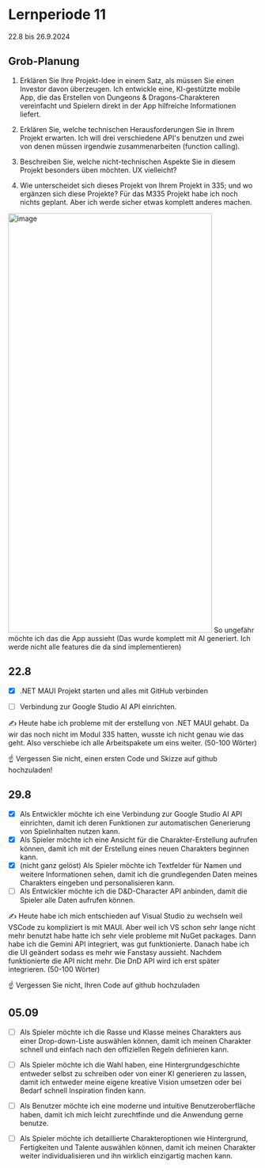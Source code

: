 # Lernperiode 11

22.8 bis 26.9.2024

## Grob-Planung

1. Erklären Sie Ihre Projekt-Idee in einem Satz, als müssen Sie einen Investor davon überzeugen.
Ich entwickle eine, KI-gestützte mobile App, die das Erstellen von Dungeons & Dragons-Charakteren vereinfacht und Spielern direkt in der App hilfreiche Informationen liefert.

3. Erklären Sie, welche technischen Herausforderungen Sie in Ihrem Projekt erwarten.
Ich will drei verschiedene API's benutzen und zwei von denen müssen irgendwie zusammenarbeiten (function calling).

3. Beschreiben Sie, welche nicht-technischen Aspekte Sie in diesem Projekt besonders üben möchten.
   UX vielleicht? 
4. Wie unterscheidet sich dieses Projekt von Ihrem Projekt in 335; und wo ergänzen sich diese Projekte?
   Für das M335 Projekt habe ich noch nichts geplant. Aber ich werde sicher etwas komplett anderes machen.


<img width="412" height="848" alt="image" src="https://github.com/user-attachments/assets/077f5d9a-04c8-4d64-bb97-efde9193f295" />
So ungefähr möchte ich das die App aussieht (Das wurde komplett mit AI generiert. Ich werde nicht alle features die da sind implementieren) 


## 22.8

- [x] .NET MAUI Projekt starten und alles mit GitHub verbinden
- [ ] Verbindung zur Google Studio AI API einrichten.


✍️ Heute habe ich probleme mit der erstellung von .NET MAUI gehabt. Da wir das noch nicht im Modul 335 hatten, wusste ich nicht genau wie das geht. Also verschiebe ich alle Arbeitspakete um eins weiter. (50-100 Wörter)

☝️ Vergessen Sie nicht, einen ersten Code und Skizze auf github hochzuladen!

## 29.8

- [x] Als Entwickler möchte ich eine Verbindung zur Google Studio AI API einrichten, damit ich deren Funktionen zur automatischen Generierung von Spielinhalten nutzen kann.
- [x] Als Spieler möchte ich eine Ansicht für die Charakter-Erstellung aufrufen können, damit ich mit der Erstellung eines neuen Charakters beginnen kann.
- [x] (nicht ganz gelöst) Als Spieler möchte ich Textfelder für Namen und weitere Informationen sehen, damit ich die grundlegenden Daten meines Charakters eingeben und personalisieren kann.
- [ ] Als Entwickler möchte ich die D&D-Character API anbinden, damit die Spieler alle Daten aufrufen können.

✍️ Heute habe ich mich entschieden auf Visual Studio zu wechseln weil VSCode zu kompliziert is mit MAUI. Aber weil ich VS schon sehr lange nicht mehr benutzt habe hatte ich sehr viele probleme mit NuGet packages. Dann habe ich die Gemini API integriert, was gut funktionierte. Danach habe ich die UI geändert sodass es mehr wie Fanstasy aussieht. Nachdem funktionierte die API nicht mehr. Die DnD API wird ich erst später integrieren. (50-100 Wörter)

☝️ Vergessen Sie nicht, Ihren Code auf github hochzuladen


## 05.09

- [ ] Als Spieler möchte ich die Rasse und Klasse meines Charakters aus einer Drop-down-Liste auswählen können, damit ich meinen Charakter schnell und einfach nach den offiziellen Regeln definieren kann.
- [ ] Als Spieler möchte ich die Wahl haben, eine Hintergrundgeschichte entweder selbst zu schreiben oder von einer KI generieren zu lassen, damit ich entweder meine eigene kreative Vision umsetzen oder bei Bedarf schnell Inspiration finden kann.
- [ ] Als Benutzer möchte ich eine moderne und intuitive Benutzeroberfläche haben, damit ich mich leicht zurechtfinde und die Anwendung gerne benutze.
- [ ] Als Spieler möchte ich detaillierte Charakteroptionen wie Hintergrund, Fertigkeiten und Talente auswählen können, damit ich meinen Charakter weiter individualisieren und ihn wirklich einzigartig machen kann. 



